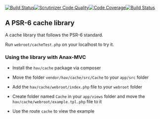 [![Build Status](https://travis-ci.org/ohavsvik/CachePsr6.svg?branch=master)](https://travis-ci.org/ohavsvik/CachePsr6)[![Scrutinizer Code Quality](https://scrutinizer-ci.com/g/ohavsvik/CachePsr6/badges/quality-score.png?b=master)](https://scrutinizer-ci.com/g/ohavsvik/CachePsr6/?branch=master)[![Code Coverage](https://scrutinizer-ci.com/g/ohavsvik/CachePsr6/badges/coverage.png?b=master)](https://scrutinizer-ci.com/g/ohavsvik/CachePsr6/?branch=master)[![Build Status](https://scrutinizer-ci.com/g/ohavsvik/CachePsr6/badges/build.png?b=master)](https://scrutinizer-ci.com/g/ohavsvik/CachePsr6/build-status/master)

## A PSR-6 cache library


A cache library that follows the PSR-6 standard.

Run `webroot/cacheTest.php` on your localhost to try it.

### Using the library with Anax-MVC

- Install the `hav/cache` package via composer
- Move the folder `vendor/hav/cache/src/Cache` to your `app/src` folder

- Add the `hav/cache/webroot/index.php` file to your `webroot` folder
- Create folder named `Cache` in your `app/views` folder and move the `hav/cache/webroot/example.tpl.php` file to it

- Use the route `cache` to view the example
